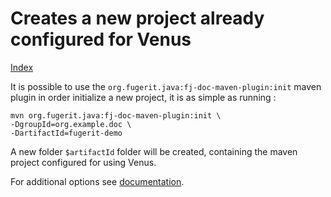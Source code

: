 # Creates a new project already configured for Venus

[Index](index.md)

It is possible to use the `org.fugerit.java:fj-doc-maven-plugin:init` maven plugin in order initialize a new project, it is as simple as running : 

```shell
mvn org.fugerit.java:fj-doc-maven-plugin:init \
-DgroupId=org.example.doc \
-DartifactId=fugerit-demo
```

A new folder `$artifactId` folder will be created, containing the maven project configured for using Venus.

For additional options see [documentation](https://github.com/fugerit-org/fj-doc/blob/main/fj-doc-maven-plugin/README.md#goal--init).